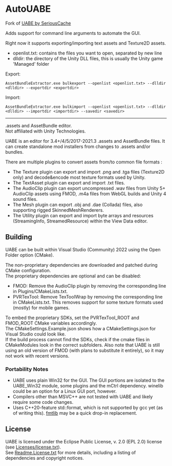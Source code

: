 # AutoUABE

Fork of [UABE by SeriousCache](https://github.com/SeriousCache/UABE)

Adds support for command line arguments to automate the GUI.

Right now it supports exporting/importing text assets and Texture2D assets.

- openlist.txt: contains the files you want to open, separated by new line
- dlldir: the directory of the Unity DLL files, this is usually the Unity game 'Managed' folder

Export:

`AssetBundleExtractor.exe bulkexport --openlist <openlist.txt> --dlldir <dlldir> --exportdir <exportdir>`

Import:

`AssetBundleExtractor.exe bulkimport --openlist <openlist.txt> --dlldir <dlldir> --importdir <importdir> --savedir <savedir>`

---

.assets and AssetBundle editor.  
Not affiliated with Unity Technologies.

UABE is an editor for 3.4+/4/5/2017-2021.3 .assets and AssetBundle files. It can create standalone mod installers from changes to .assets and/or bundles.

There are multiple plugins to convert assets from/to common file formats :
- The Texture plugin can export and import .png and .tga files (Texture2D only) and decode&encode most texture formats used by Unity.
- The TextAsset plugin can export and import .txt files.
- The AudioClip plugin can export uncompressed .wav files from Unity 5+ AudioClip assets using FMOD, .m4a files from WebGL builds and Unity 4 sound files.
- The Mesh plugin can export .obj and .dae (Collada) files, also supporting rigged SkinnedMeshRenderers.
- The Utility plugin can export and import byte arrays and resources (StreamingInfo, StreamedResource) within the View Data editor.

## Building
UABE can be built within Visual Studio (Community) 2022 using the Open Folder option (CMake).

The non-proprietary dependencies are downloaded and patched during CMake configuration.  
The proprietary dependencies are optional and can be disabled:
- FMOD: Remove the AudioClip plugin by removing the corresponding line in Plugins/CMakeLists.txt.
- PVRTexTool: Remove TexToolWrap by removing the corresponding line in CMakeLists.txt. This removes support for some texture formats used (mostly) for mobile games.

To embed the proprietary SDKs, set the PVRTexTool_ROOT and FMOD_ROOT CMake variables accordingly.  
The CMakeSettings.Example.json shows how a CMakeSettings.json for Visual Studio could look like.  
If the build process cannot find the SDKs, check if the cmake files in CMakeModules look in the correct subfolders. Also note that UABE is still using an old version of FMOD (with plans to substitute it entirely), so it may not work with recent versions.

### Portability Notes
- UABE uses plain Win32 for the GUI. The GUI portions are isolated to the UABE_Win32 module, some plugins and the mCtrl dependency. winelib could be an option for a Linux GUI port, however.
- Compilers other than MSVC++ are not tested with UABE and likely require some code changes.
- Uses C++20-feature std::format, which is not supported by gcc yet (as of writing this). [fmtlib](https://github.com/fmtlib/fmt) may be a quick drop-in replacement.

## License
UABE is licensed under the Eclipse Public License, v. 2.0 (EPL 2.0) license (see [Licenses/license.txt](Licenses/license.txt)).  
See [Readme.License.txt](Readme.License.txt) for more details, including a listing of dependencies and copyright notices.
